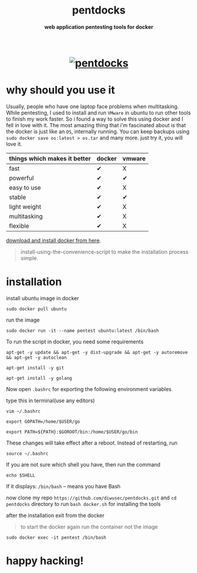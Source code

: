 <h1 align="center">pentdocks</h1>
<h4 align="center">web application pentesting tools for docker</h4>

<h1 align="center">
  <br>
  <a href="https://github.com/diwusec/pentdocks"><img src="https://img.wonderhowto.com/img/86/00/63617929688035/0/create-reusable-burner-os-with-docker-part-2-customizing-our-hacking-container.1280x600.jpg" alt="pentdocks"></a>
  <br>
</h1>

# why should you use it

Usually, people who have one laptop face problems when multitasking. While pentesting, I used to install and run `VMware` in ubuntu to run other tools to finish my work faster. So i found a way to solve this using docker and I fell in love with it. The most amazing thing that i'm fascinated about is that the docker is just like an `OS`, internally running. You can keep backups using `sudo docker save os:latest > os.tar` and many more. just try it, you will love it.



|                  things which makes it better              | docker  |vmware|
|------------------------------------------------------------|---|---|
| fast                                                       | ✔ | X |
| powerful                                                   | ✔ | ✔ |         
| easy to use                                                | ✔ | X |
| stable                                                     | ✔ | ✔ |
| light weight                                               | ✔ | X |
| multitasking                                               | ✔ | X |
| flexible                                                   | ✔ | X |

[download and install docker from here](https://docs.docker.com/engine/install/ubuntu/#install-using-the-convenience-script).
> install-using-the-convenience-script to make the installation process simple.

# installation

install ubuntu image in docker
```
sudo docker pull ubuntu
```
run the image

```
sudo docker run -it --name pentest ubuntu:latest /bin/bash
```
To run the script in docker, you need some requirements
```
apt-get -y update && apt-get -y dist-upgrade && apt-get -y autoremove && apt-get -y autoclean
```
```
apt-get install -y git
```

```
apt-get install -y golang
```

Now open `.bashrc` for exporting the following environment variables
 
type this in terminal(use any editors)

```
vim ~/.bashrc
```
```
export GOPATH=/home/$USER/go
```
```
export PATH=${PATH}:$GOROOT/bin:/home/$USER/go/bin
```

These changes will take effect after a reboot. Instead of restarting, run 
```
source ~/.bashrc
```

If you are not sure which shell you have, then run the command 
```
echo $SHELL
```
If it displays: `/bin/bash` – means you have Bash

now clone my repo `https://github.com/diwusec/pentdocks.git` and `cd pentdocks` directory to run `bash docker.sh` for installing the tools

after the installation exit from the docker

> to start the docker again run the container not the image

```
sudo docker exec -it pentest /bin/bash
```
# happy hacking!

